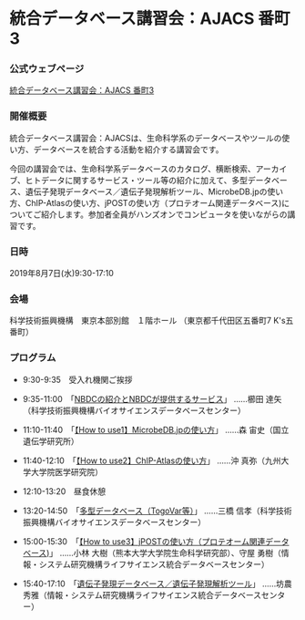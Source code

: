 # 統合データベース講習会：AJACS 番町3

### 公式ウェブページ
[統合データベース講習会：AJACS 番町3](https://biosciencedbc.jp/event/ajacs/ajacs77.html)  

### 開催概要
統合データベース講習会：AJACSは、生命科学系のデータベースやツールの使い方、データベースを統合する活動を紹介する講習会です。

今回の講習会では、生命科学系データベースのカタログ、横断検索、アーカイブ、ヒトデータに関するサービス・ツール等の紹介に加えて、多型データベース、遺伝子発現データベース／遺伝子発現解析ツール、MicrobeDB.jpの使い方、ChIP-Atlasの使い方、jPOSTの使い方（プロテオーム関連データベース)についてご紹介します。参加者全員がハンズオンでコンピュータを使いながらの講習です。

### 日時
2019年8月7日(水)9:30-17:10

### 会場
科学技術振興機構　東京本部別館　１階ホール
（東京都千代田区五番町7 K's五番町）


### プログラム
- 9:30-9:35　受入れ機関ご挨拶

- 9:35-11:00　「[NBDCの紹介とNBDCが提供するサービス](01_kushida)」
……櫛田 達矢（科学技術振興機構バイオサイエンスデータベースセンター）

- 11:10-11:40　「[【How to use1】MicrobeDB.jpの使い方](02_mori)」
……森 宙史（国立遺伝学研究所）

- 11:40-12:10　「[【How to use2】ChIP-Atlasの使い方](03_oki)」
……沖 真弥（九州大学大学院医学研究院）

- 12:10-13:20　昼食休憩

- 13:20-14:50　「[多型データベース（TogoVar等）](04_mitsuhashi)」
……三橋 信孝（科学技術振興機構バイオサイエンスデータベースセンター）

- 15:00-15:30　「[【How to use3】jPOSTの使い方（プロテオーム関連データベース)](05_kobayashi_moriya)」
……小林 大樹（熊本大学大学院生命科学研究部）、守屋 勇樹（情報・システム研究機構ライフサイエンス統合データベースセンター）

- 15:40-17:10　「[遺伝子発現データベース／遺伝子発現解析ツール](06_bono)」
……坊農 秀雅（情報・システム研究機構ライフサイエンス統合データベースセンター）
